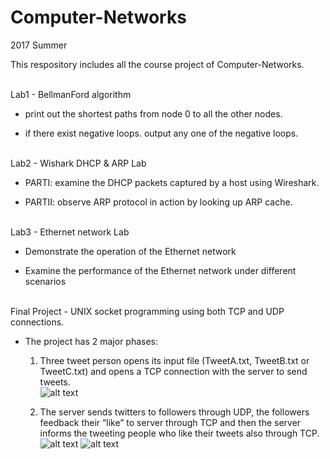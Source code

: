 # Computer-Networks

2017 Summer

This respository includes all the course project of Computer-Networks.<br /><br />


Lab1 - BellmanFord algorithm
       
- print out the shortest paths from node 0 to all the other nodes.
       
- if there exist negative loops. output any one of the negative loops.<br /><br />
       
Lab2 - Wishark DHCP & ARP Lab

- PARTI:  examine the DHCP packets captured by a host using Wireshark. 
       
- PARTII: observe ARP protocol in action by looking up ARP cache.<br /><br />     
     
     
Lab3 - Ethernet network Lab

- Demonstrate the operation of the Ethernet network 
       
- Examine the performance of the Ethernet network under different scenarios<br /><br />
       

Final Project - UNIX socket programming using both TCP and UDP connections.

- The project has 2 major phases: 
      
   1) Three tweet person opens its input file (TweetA.txt, TweetB.txt or TweetC.txt) and opens a TCP connection with the server to send tweets.  
   ![alt text](http://www-scf.usc.edu/~liuxinyu/cn_final_phase1.png)
      
   2) The server sends twitters to followers through UDP, 
      the followers feedback their “like” to server through TCP and then the server informs the tweeting people who like their tweets also through TCP. 
   ![alt text](http://www-scf.usc.edu/~liuxinyu/cn_final_phase2_1.png)
   ![alt text](http://www-scf.usc.edu/~liuxinyu/cn_final_phase2_2.png)
    
 
